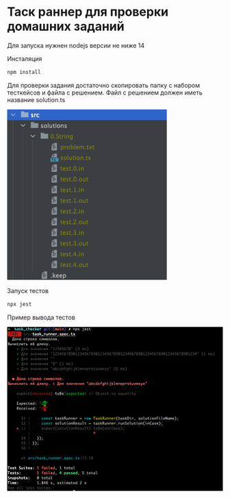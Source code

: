 # Таск раннер для проверки домашних заданий

Для запуска нужнен nodejs версии не ниже 14

Инсталяция

```bash
npm install
```

Для проверки задания достаточно скопировать папку с набором тесткейсов и файла с решением.
Файл с решением должен иметь название solution.ts

![Пример с решением](./documentation/solution_example.png)

Запуск тестов

```bash
npx jest
```

Пример вывода тестов

![Пример выводом результатов](./documentation/run_example.png)
